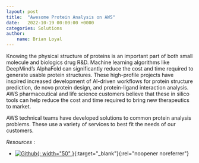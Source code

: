 ```yaml
---
layout: post
title:  "Awesome Protein Analysis on AWS"
date:   2022-10-19 00:00:00 +0000
categories: Solutions 
author: 
    name: Brian Loyal
---
```


Knowing the physical structure of proteins is an important part of both small molecule and biologics drug R&D. Machine learning algorithms like DeepMind’s AlphaFold can significantly reduce the cost and time required to generate usable protein structures. These high-profile projects have inspired increased development of AI-driven workflows for protein structure prediction, de novo protein design, and protein-ligand interaction analysis. AWS pharmaceutical and life science customers believe that these in silico tools can help reduce the cost and time required to bring new therapeutics to market.

AWS technical teams have developed solutions to common protein analysis problems. These use a variety of services to best fit the needs of our customers.

*Resources* :

* [![Github](https://github.githubassets.com/images/modules/logos_page/GitHub-Mark.png){: width="50" }](https://github.com/aws-samples/awesome-protein-analysis-on-aws){:target="_blank"}{:rel="noopener noreferrer"}
